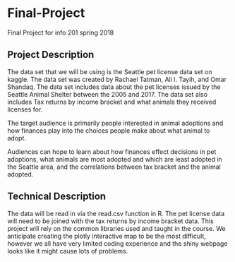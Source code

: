 # Final-Project
Final Project for info 201 spring 2018

## Project Description
  The data set that we will be using is the Seattle pet license data set on kaggle.  The data set was created by Rachael Tatman, Ali l. Tayih, and Omar Shandaq.  The data set includes data about the pet licenses issued by the Seattle Animal Shelter between the 2005 and 2017.  The data set also includes Tax returns by income bracket and what animals they received licenses for.

  The target audience is primarily people interested in animal adoptions and how finances play into the choices people make about what animal to adopt.

  Audiences can hope to learn about how finances effect decisions in pet adoptions, what animals are most adopted and which are least adopted in the Seattle area, and the correlations between tax bracket and the animal adopted.

## Technical Description
  The data will be read in via the read.csv function in R.  The pet license data will need to be joined with the tax returns by income bracket data.  This project will rely on the common libraries used and taught in the course.  We anticipate creating the plotly interactive map to be the most difficult, however we all have very limited coding experience and the shiny webpage looks like it might cause lots of problems.
